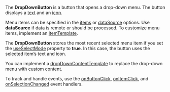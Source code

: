 The **DropDownButton** is&nbsp;a&nbsp;button that opens a&nbsp;drop-down menu. The button displays&nbsp;a [text](/Documentation/ApiReference/UI_Widgets/dxDropDownButton/Configuration/#text) and&nbsp;an [icon](/Documentation/ApiReference/UI_Widgets/dxDropDownButton/Configuration/#icon).



Menu items can be&nbsp;specified in&nbsp;the [items](/Documentation/ApiReference/UI_Widgets/dxDropDownButton/Configuration/#items) or&nbsp;[dataSource](/Documentation/ApiReference/UI_Widgets/dxDropDownButton/Configuration/#dataSource) options. Use **dataSource** if&nbsp;data is&nbsp;remote or&nbsp;should be&nbsp;processed. To&nbsp;customize menu items, implement&nbsp;an [itemTemplate](/Documentation/ApiReference/UI_Widgets/dxDropDownButton/Configuration/#itemTemplate).



The **DropDownButton** stores the most recent selected menu item if&nbsp;you set the [useSelectMode](/Documentation/ApiReference/UI_Widgets/dxDropDownButton/Configuration/#useSelectMode) property to&nbsp;**true**. In&nbsp;this case, the button uses the selected item&rsquo;s text and icon.



You can implement&nbsp;a [dropDownContentTemplate](/Documentation/ApiReference/UI_Widgets/dxDropDownButton/Configuration/#dropDownContentTemplate) to replace the drop-down menu with custom content.



To&nbsp;track and handle events, use the [onButtonClick](/Documentation/ApiReference/UI_Widgets/dxDropDownButton/Configuration/#onButtonClick), [onItemClick](/Documentation/ApiReference/UI_Widgets/dxDropDownButton/Configuration/#onItemClick), and [onSelectionChanged](/Documentation/ApiReference/UI_Widgets/dxDropDownButton/Configuration/#onSelectionChanged) event handlers.